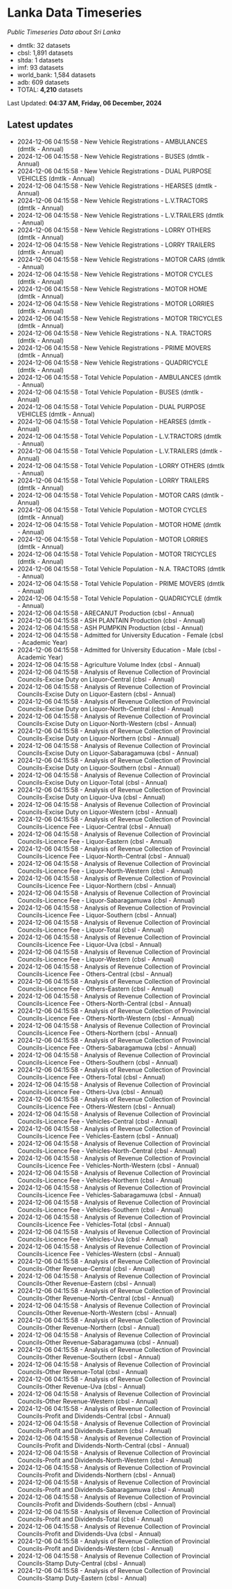 # Lanka Data Timeseries
*Public Timeseries Data about Sri Lanka*

* dmtlk: 32 datasets
* cbsl: 1,891 datasets
* sltda: 1 datasets
* imf: 93 datasets
* world_bank: 1,584 datasets
* adb: 609 datasets
* TOTAL: **4,210** datasets

Last Updated: **04:37 AM, Friday, 06 December, 2024**

## Latest updates

* 2024-12-06 04:15:58 - New Vehicle Registrations - AMBULANCES (dmtlk - Annual)
* 2024-12-06 04:15:58 - New Vehicle Registrations - BUSES (dmtlk - Annual)
* 2024-12-06 04:15:58 - New Vehicle Registrations - DUAL PURPOSE VEHICLES (dmtlk - Annual)
* 2024-12-06 04:15:58 - New Vehicle Registrations - HEARSES (dmtlk - Annual)
* 2024-12-06 04:15:58 - New Vehicle Registrations - L.V.TRACTORS (dmtlk - Annual)
* 2024-12-06 04:15:58 - New Vehicle Registrations - L.V.TRAILERS (dmtlk - Annual)
* 2024-12-06 04:15:58 - New Vehicle Registrations - LORRY OTHERS (dmtlk - Annual)
* 2024-12-06 04:15:58 - New Vehicle Registrations - LORRY TRAILERS (dmtlk - Annual)
* 2024-12-06 04:15:58 - New Vehicle Registrations - MOTOR CARS (dmtlk - Annual)
* 2024-12-06 04:15:58 - New Vehicle Registrations - MOTOR CYCLES (dmtlk - Annual)
* 2024-12-06 04:15:58 - New Vehicle Registrations - MOTOR HOME (dmtlk - Annual)
* 2024-12-06 04:15:58 - New Vehicle Registrations - MOTOR LORRIES (dmtlk - Annual)
* 2024-12-06 04:15:58 - New Vehicle Registrations - MOTOR TRICYCLES (dmtlk - Annual)
* 2024-12-06 04:15:58 - New Vehicle Registrations - N.A. TRACTORS (dmtlk - Annual)
* 2024-12-06 04:15:58 - New Vehicle Registrations - PRIME MOVERS (dmtlk - Annual)
* 2024-12-06 04:15:58 - New Vehicle Registrations - QUADRICYCLE (dmtlk - Annual)
* 2024-12-06 04:15:58 - Total Vehicle Population - AMBULANCES (dmtlk - Annual)
* 2024-12-06 04:15:58 - Total Vehicle Population - BUSES (dmtlk - Annual)
* 2024-12-06 04:15:58 - Total Vehicle Population - DUAL PURPOSE VEHICLES (dmtlk - Annual)
* 2024-12-06 04:15:58 - Total Vehicle Population - HEARSES (dmtlk - Annual)
* 2024-12-06 04:15:58 - Total Vehicle Population - L.V.TRACTORS (dmtlk - Annual)
* 2024-12-06 04:15:58 - Total Vehicle Population - L.V.TRAILERS (dmtlk - Annual)
* 2024-12-06 04:15:58 - Total Vehicle Population - LORRY OTHERS (dmtlk - Annual)
* 2024-12-06 04:15:58 - Total Vehicle Population - LORRY TRAILERS (dmtlk - Annual)
* 2024-12-06 04:15:58 - Total Vehicle Population - MOTOR CARS (dmtlk - Annual)
* 2024-12-06 04:15:58 - Total Vehicle Population - MOTOR CYCLES (dmtlk - Annual)
* 2024-12-06 04:15:58 - Total Vehicle Population - MOTOR HOME (dmtlk - Annual)
* 2024-12-06 04:15:58 - Total Vehicle Population - MOTOR LORRIES (dmtlk - Annual)
* 2024-12-06 04:15:58 - Total Vehicle Population - MOTOR TRICYCLES (dmtlk - Annual)
* 2024-12-06 04:15:58 - Total Vehicle Population - N.A. TRACTORS (dmtlk - Annual)
* 2024-12-06 04:15:58 - Total Vehicle Population - PRIME MOVERS (dmtlk - Annual)
* 2024-12-06 04:15:58 - Total Vehicle Population - QUADRICYCLE (dmtlk - Annual)
* 2024-12-06 04:15:58 - ARECANUT Production (cbsl - Annual)
* 2024-12-06 04:15:58 - ASH PLANTAIN Production (cbsl - Annual)
* 2024-12-06 04:15:58 - ASH PUMPKIN Production (cbsl - Annual)
* 2024-12-06 04:15:58 - Admitted for University Education - Female (cbsl - Academic Year)
* 2024-12-06 04:15:58 - Admitted for University Education - Male (cbsl - Academic Year)
* 2024-12-06 04:15:58 - Agriculture Volume Index (cbsl - Annual)
* 2024-12-06 04:15:58 - Analysis of Revenue Collection of Provincial Councils-Excise Duty on Liquor-Central (cbsl - Annual)
* 2024-12-06 04:15:58 - Analysis of Revenue Collection of Provincial Councils-Excise Duty on Liquor-Eastern (cbsl - Annual)
* 2024-12-06 04:15:58 - Analysis of Revenue Collection of Provincial Councils-Excise Duty on Liquor-North-Central (cbsl - Annual)
* 2024-12-06 04:15:58 - Analysis of Revenue Collection of Provincial Councils-Excise Duty on Liquor-North-Western (cbsl - Annual)
* 2024-12-06 04:15:58 - Analysis of Revenue Collection of Provincial Councils-Excise Duty on Liquor-Northern (cbsl - Annual)
* 2024-12-06 04:15:58 - Analysis of Revenue Collection of Provincial Councils-Excise Duty on Liquor-Sabaragamuwa (cbsl - Annual)
* 2024-12-06 04:15:58 - Analysis of Revenue Collection of Provincial Councils-Excise Duty on Liquor-Southern (cbsl - Annual)
* 2024-12-06 04:15:58 - Analysis of Revenue Collection of Provincial Councils-Excise Duty on Liquor-Total (cbsl - Annual)
* 2024-12-06 04:15:58 - Analysis of Revenue Collection of Provincial Councils-Excise Duty on Liquor-Uva (cbsl - Annual)
* 2024-12-06 04:15:58 - Analysis of Revenue Collection of Provincial Councils-Excise Duty on Liquor-Western (cbsl - Annual)
* 2024-12-06 04:15:58 - Analysis of Revenue Collection of Provincial Councils-Licence Fee - Liquor-Central (cbsl - Annual)
* 2024-12-06 04:15:58 - Analysis of Revenue Collection of Provincial Councils-Licence Fee - Liquor-Eastern (cbsl - Annual)
* 2024-12-06 04:15:58 - Analysis of Revenue Collection of Provincial Councils-Licence Fee - Liquor-North-Central (cbsl - Annual)
* 2024-12-06 04:15:58 - Analysis of Revenue Collection of Provincial Councils-Licence Fee - Liquor-North-Western (cbsl - Annual)
* 2024-12-06 04:15:58 - Analysis of Revenue Collection of Provincial Councils-Licence Fee - Liquor-Northern (cbsl - Annual)
* 2024-12-06 04:15:58 - Analysis of Revenue Collection of Provincial Councils-Licence Fee - Liquor-Sabaragamuwa (cbsl - Annual)
* 2024-12-06 04:15:58 - Analysis of Revenue Collection of Provincial Councils-Licence Fee - Liquor-Southern (cbsl - Annual)
* 2024-12-06 04:15:58 - Analysis of Revenue Collection of Provincial Councils-Licence Fee - Liquor-Total (cbsl - Annual)
* 2024-12-06 04:15:58 - Analysis of Revenue Collection of Provincial Councils-Licence Fee - Liquor-Uva (cbsl - Annual)
* 2024-12-06 04:15:58 - Analysis of Revenue Collection of Provincial Councils-Licence Fee - Liquor-Western (cbsl - Annual)
* 2024-12-06 04:15:58 - Analysis of Revenue Collection of Provincial Councils-Licence Fee - Others-Central (cbsl - Annual)
* 2024-12-06 04:15:58 - Analysis of Revenue Collection of Provincial Councils-Licence Fee - Others-Eastern (cbsl - Annual)
* 2024-12-06 04:15:58 - Analysis of Revenue Collection of Provincial Councils-Licence Fee - Others-North-Central (cbsl - Annual)
* 2024-12-06 04:15:58 - Analysis of Revenue Collection of Provincial Councils-Licence Fee - Others-North-Western (cbsl - Annual)
* 2024-12-06 04:15:58 - Analysis of Revenue Collection of Provincial Councils-Licence Fee - Others-Northern (cbsl - Annual)
* 2024-12-06 04:15:58 - Analysis of Revenue Collection of Provincial Councils-Licence Fee - Others-Sabaragamuwa (cbsl - Annual)
* 2024-12-06 04:15:58 - Analysis of Revenue Collection of Provincial Councils-Licence Fee - Others-Southern (cbsl - Annual)
* 2024-12-06 04:15:58 - Analysis of Revenue Collection of Provincial Councils-Licence Fee - Others-Total (cbsl - Annual)
* 2024-12-06 04:15:58 - Analysis of Revenue Collection of Provincial Councils-Licence Fee - Others-Uva (cbsl - Annual)
* 2024-12-06 04:15:58 - Analysis of Revenue Collection of Provincial Councils-Licence Fee - Others-Western (cbsl - Annual)
* 2024-12-06 04:15:58 - Analysis of Revenue Collection of Provincial Councils-Licence Fee - Vehicles-Central (cbsl - Annual)
* 2024-12-06 04:15:58 - Analysis of Revenue Collection of Provincial Councils-Licence Fee - Vehicles-Eastern (cbsl - Annual)
* 2024-12-06 04:15:58 - Analysis of Revenue Collection of Provincial Councils-Licence Fee - Vehicles-North-Central (cbsl - Annual)
* 2024-12-06 04:15:58 - Analysis of Revenue Collection of Provincial Councils-Licence Fee - Vehicles-North-Western (cbsl - Annual)
* 2024-12-06 04:15:58 - Analysis of Revenue Collection of Provincial Councils-Licence Fee - Vehicles-Northern (cbsl - Annual)
* 2024-12-06 04:15:58 - Analysis of Revenue Collection of Provincial Councils-Licence Fee - Vehicles-Sabaragamuwa (cbsl - Annual)
* 2024-12-06 04:15:58 - Analysis of Revenue Collection of Provincial Councils-Licence Fee - Vehicles-Southern (cbsl - Annual)
* 2024-12-06 04:15:58 - Analysis of Revenue Collection of Provincial Councils-Licence Fee - Vehicles-Total (cbsl - Annual)
* 2024-12-06 04:15:58 - Analysis of Revenue Collection of Provincial Councils-Licence Fee - Vehicles-Uva (cbsl - Annual)
* 2024-12-06 04:15:58 - Analysis of Revenue Collection of Provincial Councils-Licence Fee - Vehicles-Western (cbsl - Annual)
* 2024-12-06 04:15:58 - Analysis of Revenue Collection of Provincial Councils-Other Revenue-Central (cbsl - Annual)
* 2024-12-06 04:15:58 - Analysis of Revenue Collection of Provincial Councils-Other Revenue-Eastern (cbsl - Annual)
* 2024-12-06 04:15:58 - Analysis of Revenue Collection of Provincial Councils-Other Revenue-North-Central (cbsl - Annual)
* 2024-12-06 04:15:58 - Analysis of Revenue Collection of Provincial Councils-Other Revenue-North-Western (cbsl - Annual)
* 2024-12-06 04:15:58 - Analysis of Revenue Collection of Provincial Councils-Other Revenue-Northern (cbsl - Annual)
* 2024-12-06 04:15:58 - Analysis of Revenue Collection of Provincial Councils-Other Revenue-Sabaragamuwa (cbsl - Annual)
* 2024-12-06 04:15:58 - Analysis of Revenue Collection of Provincial Councils-Other Revenue-Southern (cbsl - Annual)
* 2024-12-06 04:15:58 - Analysis of Revenue Collection of Provincial Councils-Other Revenue-Total (cbsl - Annual)
* 2024-12-06 04:15:58 - Analysis of Revenue Collection of Provincial Councils-Other Revenue-Uva (cbsl - Annual)
* 2024-12-06 04:15:58 - Analysis of Revenue Collection of Provincial Councils-Other Revenue-Western (cbsl - Annual)
* 2024-12-06 04:15:58 - Analysis of Revenue Collection of Provincial Councils-Profit and Dividends-Central (cbsl - Annual)
* 2024-12-06 04:15:58 - Analysis of Revenue Collection of Provincial Councils-Profit and Dividends-Eastern (cbsl - Annual)
* 2024-12-06 04:15:58 - Analysis of Revenue Collection of Provincial Councils-Profit and Dividends-North-Central (cbsl - Annual)
* 2024-12-06 04:15:58 - Analysis of Revenue Collection of Provincial Councils-Profit and Dividends-North-Western (cbsl - Annual)
* 2024-12-06 04:15:58 - Analysis of Revenue Collection of Provincial Councils-Profit and Dividends-Northern (cbsl - Annual)
* 2024-12-06 04:15:58 - Analysis of Revenue Collection of Provincial Councils-Profit and Dividends-Sabaragamuwa (cbsl - Annual)
* 2024-12-06 04:15:58 - Analysis of Revenue Collection of Provincial Councils-Profit and Dividends-Southern (cbsl - Annual)
* 2024-12-06 04:15:58 - Analysis of Revenue Collection of Provincial Councils-Profit and Dividends-Total (cbsl - Annual)
* 2024-12-06 04:15:58 - Analysis of Revenue Collection of Provincial Councils-Profit and Dividends-Uva (cbsl - Annual)
* 2024-12-06 04:15:58 - Analysis of Revenue Collection of Provincial Councils-Profit and Dividends-Western (cbsl - Annual)
* 2024-12-06 04:15:58 - Analysis of Revenue Collection of Provincial Councils-Stamp Duty-Central (cbsl - Annual)
* 2024-12-06 04:15:58 - Analysis of Revenue Collection of Provincial Councils-Stamp Duty-Eastern (cbsl - Annual)